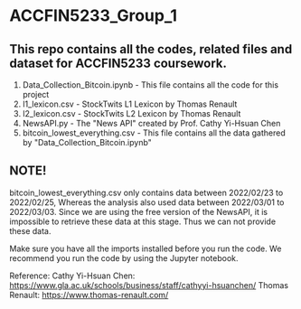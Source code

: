 # ACCFIN5233_Group_1

## This repo contains all the codes, related files and dataset for ACCFIN5233 coursework.

1. Data_Collection_Bitcoin.ipynb - This file contains all the code for this project
2. l1_lexicon.csv - StockTwits L1 Lexicon by Thomas Renault
3. l2_lexicon.csv - StockTwits L2 Lexicon by Thomas Renault
4. NewsAPI.py - The "News API" created by Prof. Cathy Yi-Hsuan Chen
5. bitcoin_lowest_everything.csv - This file contains all the data gathered by "Data_Collection_Bitcoin.ipynb"

## NOTE!
bitcoin_lowest_everything.csv only contains data between 2022/02/23 to 2022/02/25, Whereas the analysis also used data between 2022/03/01 to 2022/03/03.
Since we are using the free version of the NewsAPI, it is impossible to retrieve these data at this stage. Thus we can not provide these data.

Make sure you have all the imports installed before you run the code.
We recommend you run the code by using the Jupyter notebook.

Reference:
Cathy Yi-Hsuan Chen: https://www.gla.ac.uk/schools/business/staff/cathyyi-hsuanchen/
Thomas Renault: https://www.thomas-renault.com/
